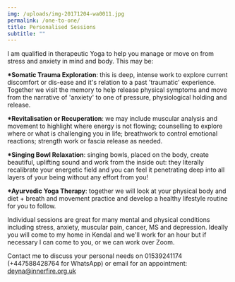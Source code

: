 ```yaml
---
img: /uploads/img-20171204-wa0011.jpg
permalink: /one-to-one/
title: Personalised Sessions
subtitle: ""
---
```

I am qualified in therapeutic Yoga to help you manage or move on from stress and anxiety in mind and body. This may be:

**\*Somatic Trauma Exploration**: this is deep, intense work to explore current discomfort or dis-ease and it's relation to a past 'traumatic' experience. Together we visit the memory to help release physical symptoms and move from the narrative of 'anxiety' to one of pressure, physiological holding and release.

**\*Revitalisation or Recuperation**: we may include muscular analysis and movement to highlight where energy is not flowing; counselling to explore where or what is challenging you in life; breathwork to control emotional reactions; strength work or fascia release as needed.

**\*Singing Bowl Relaxation**: singing bowls, placed on the body, create beautiful, uplifting sound and work from the inside out: they literally recalibrate your energetic field and you can feel it penetrating deep into all layers of your being without any effort from you! 

**\*Ayurvedic Yoga Therapy**: together we will look at your physical body and diet + breath and movement practice and develop a healthy lifestyle routine for you to follow.

Individual sessions are great for many mental and physical conditions including stress, anxiety, muscular pain, cancer, MS and depression. Ideally you will come to my home in Kendal and we'll work for an hour but if necessary I can come to you, or we can work over Zoom.

Contact me to discuss your personal needs on 01539241174 (+447588428764 for WhatsApp) or email for an appointment: deyna@innerfire.org.uk